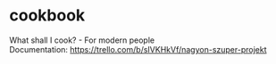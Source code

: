 # cookbook
What shall I cook? - For modern people <br />
Documentation: https://trello.com/b/sIVKHkVf/nagyon-szuper-projekt
